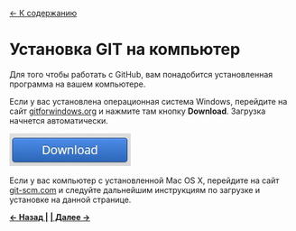 [<- К содержанию](./readme.md)

# Установка GIT на компьютер

Для того чтобы работать с GitHub, вам понадобится установленная программа на вашем компьютере. 

Если у вас установлена операционная система Windows, перейдите на сайт  [gitforwindows.org](https://gitforwindows.org "https://gitforwindows.org") и нажмите там кнопку **Download**. Загрузка начнется автоматически.

![Download](./assets/down.jpg "Download")

Если у вас компьютер с установленной Mac OS X, перейдите на сайт [git-scm.com](https://git-scm.com/download/mac "https://git-scm.com/download/mac") и следуйте дальнейшим инструкциям по загрузке и установке на данной странице.

[**<- Назад |**](./create.md "Создание нового репозитория") [**| Далее ->**](./set.md "Первая настройка GIT")